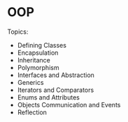 # OOP
Topics: 
* Defining Classes    
* Encapsulation    
* Inheritance  
* Polymorphism  
* Interfaces and Abstraction  
* Generics  
* Iterators and Comparators  
* Enums and Attributes  
* Objects Communication and Events  
* Reflection
